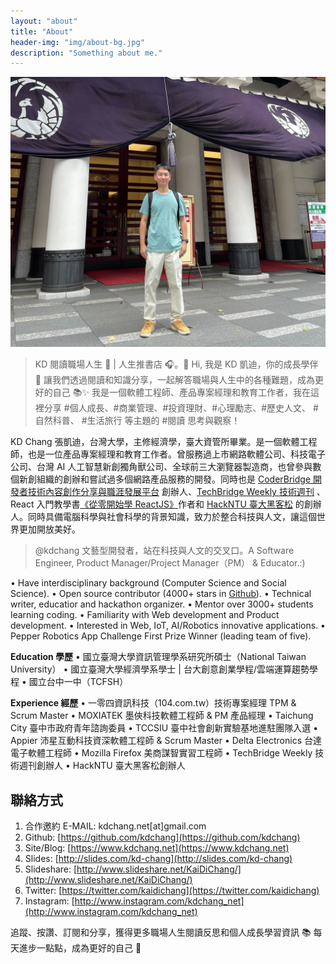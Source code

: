 ```yaml
---
layout: "about"
title: "About"
header-img: "img/about-bg.jpg"
description: "Something about me."
---
```


![](img/about-img-1.jpg)

> KD 閱讀職場人生 🔖 | 人生推書店 🎧。👋 Hi, 我是 KD 凱迪，你的成長學伴 🌱 讓我們透過閱讀和知識分享，一起解答職場與人生中的各種難題，成為更好的自己 📚✨ 我是一個軟體工程師、產品專案經理和教育工作者，我在這裡分享 #個人成長、#商業管理、#投資理財、#心理勵志、#歷史人文、 #自然科普、 #生活旅行 等主題的 #閱讀 思考與觀察！

KD Chang 張凱迪，台灣大學，主修經濟學，臺大資管所畢業。是一個軟體工程師，也是一位產品專案經理和教育工作者。曾服務過上市網路軟體公司、科技電子公司、台灣 AI 人工智慧新創獨角獸公司、全球前三大瀏覽器製造商，也曾參與數個新創組織的創辦和嘗試過多個網路產品服務的開發。同時也是 [CoderBridge 開發者技術內容創作分享與職涯發展平台](https://www.coderbridge.com/) 創辦人、[TechBridge Weekly 技術週刊](http://weekly.techbridge.cc/) 、React 入門教學書[《從零開始學 ReactJS》](https://www.gitbook.com/book/kdchang/react101/details)作者和 [HackNTU 臺大黑客松](https://github.com/HackNTU) 的創辦人。同時具備電腦科學與社會科學的背景知識，致力於整合科技與人文，讓這個世界更加開放美好。

> @kdchang 文藝型開發者，站在科技與人文的交叉口。A Software Engineer, Product Manager/Project Manager（PM） & Educator.:)

• Have interdisciplinary background (Computer Science and Social Science).
• Open source contributor (4000+ stars in [Github](http://github-awards.com/users/search?login=kdchang)).
• Technical writer, educatior and hackathon organizer.
• Mentor over 3000+ students learning coding.
• Familiarity with Web development and Product development.
• Interested in Web, IoT, AI/Robotics innovative applications.
• Pepper Robotics App Challenge First Prize Winner (leading team of five).

**Education 學歷**
• 國立臺灣大學資訊管理學系研究所碩士（National Taiwan University）
• 國立臺灣大學經濟學系學士 | 台大創意創業學程/雲端運算趨勢學程
• 國立台中一中（TCFSH）

**Experience 經歷**
• 一零四資訊科技（104.com.tw）技術專案經理 TPM & Scrum Master
• MOXIATEK 墨俠科技軟體工程師 & PM 產品經理
• Taichung City 臺中市政府青年諮詢委員
• TCCSIU 臺中社會創新實驗基地進駐團隊入選
• Appier 沛星互動科技資深軟體工程師 & Scrum Master
• Delta Electronics 台達電子軟體工程師
• Mozilla Firefox 美商謀智實習工程師
• TechBridge Weekly 技術週刊創辦人
• HackNTU 臺大黑客松創辦人

## 聯絡方式

1. 合作邀約 E-MAIL: kdchang.net[at]gmail.com
2. Github: [https://github.com/kdchang](https://github.com/kdchang)
3. Site/Blog: [https://www.kdchang.net](https://www.kdchang.net)
4. Slides: [http://slides.com/kd-chang](http://slides.com/kd-chang)
5. Slideshare: [http://www.slideshare.net/KaiDiChang/](http://www.slideshare.net/KaiDiChang/)
6. Twitter: [https://twitter.com/kaidichang](https://twitter.com/kaidichang)
7. Instagram: [http://www.instagram.com/kdchang_net](http://www.instagram.com/kdchang_net)

追蹤、按讚、訂閱和分享，獲得更多職場人生閱讀反思和個人成長學習資訊 📚
每天進步一點點，成為更好的自己 💪
